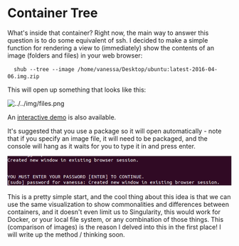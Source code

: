 # Container Tree

What's inside that container? Right now, the main way to answer this question is to do some equivalent of ssh. I decided to make a simple function for rendering a view to (immediately) show the contents of an image (folders and files) in your web browser:

      shub --tree --image /home/vanessa/Desktop/ubuntu:latest-2016-04-06.img.zip

This will open up something that looks like this:

![../../img/files.png](../../img/files.png)

An [interactive demo](https://singularityware.github.io/singularity-python/examples/container_tree) is also available.

It's suggested that you use a package so it will open automatically - note that if you specify an image file, it will need to be packaged, and the console will hang as it waits for you to type it in and press enter.

![sudopw.png](sudopw.png)

This is a pretty simple start, and the cool thing about this idea is that we can use the same visualization to show commonalities and differences between containers, and it doesn't even limit us to Singularity, this would work for Docker, or your local file system, or any combination of those things. This (comparison of images) is the reason I delved into this in the first place! I will write up the method / thinking soon.
